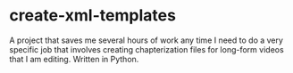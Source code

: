 # create-xml-templates

A project that saves me several hours of work any time I need to do a very specific job that involves creating chapterization files for long-form videos that I am editing. Written in Python.
